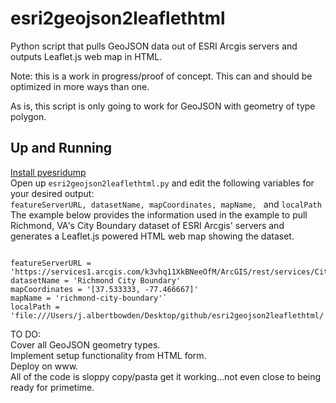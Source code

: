 # esri2geojson2leaflethtml
Python script that pulls GeoJSON data out of ESRI Arcgis servers and outputs Leaflet.js web map in HTML.

Note: this is a work in progress/proof of concept. This can and should be optimized in more ways than one.  

As is, this script is only going to work for GeoJSON with geometry of type polygon.  

## Up and Running  
[Install pyesridump](https://github.com/openaddresses/pyesridump)  
Open up `esri2geojson2leaflethtml.py` and edit the following variables for your desired output:  
`featureServerURL, datasetName, mapCoordinates, mapName, ` and `localPath`  
The example below provides the information used in the example to pull Richmond, VA's City Boundary dataset of ESRI Arcgis' servers and generates a Leaflet.js powered HTML web map showing the dataset.  
<pre><code>
featureServerURL = 'https://services1.arcgis.com/k3vhq11XkBNeeOfM/ArcGIS/rest/services/CityBoundary/FeatureServer/0'
datasetName = 'Richmond City Boundary'
mapCoordinates = '[37.533333, -77.466667]'
mapName = 'richmond-city-boundary'`
localPath = 'file:///Users/j.albertbowden/Desktop/github/esri2geojson2leaflethtml/'
</code></pre>  

TO DO:  
Cover all GeoJSON geometry types.  
Implement setup functionality from HTML form.  
Deploy on www.  
All of the code is sloppy copy/pasta get it working...not even close to being ready for primetime.  
